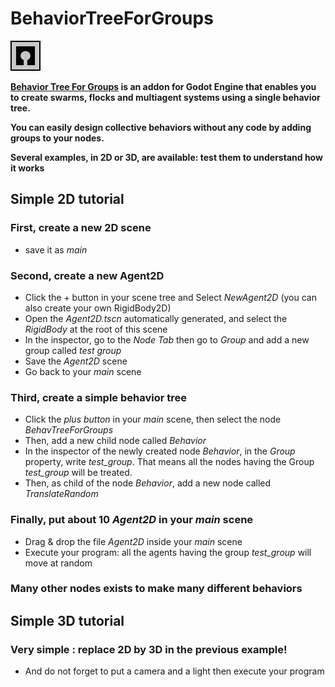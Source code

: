 # BehaviorTreeForGroups
![logo](addons/BehavTreeForGroups/icon.png)

**[Behavior Tree For Groups](https://virtulab.univ-brest.fr) is an addon for Godot Engine that enables you to create swarms, flocks and multiagent systems using a single behavior tree.**

**You can easily design collective behaviors without any code by adding groups to your nodes.**

**Several examples, in 2D or 3D, are available: test them to understand how it works**

## Simple 2D tutorial
### First, create a new 2D scene
* save it as *main*
### Second, create a new Agent2D
* Click the + button in your scene tree and Select *NewAgent2D* (you can also create your own RigidBody2D)
* Open the *Agent2D.tscn* automatically generated, and select the *RigidBody* at the root of this scene
* In the inspector, go to the *Node Tab* then go to *Group* and add a new group called *test group*
* Save the *Agent2D* scene
* Go back to your *main* scene
### Third, create a simple behavior tree
* Click the *plus button* in your *main* scene, then select the node *BehavTreeForGroups*
* Then, add a new child node called *Behavior*
* In the inspector of the newly created node *Behavior*, in the *Group* property, write *test_group*. That means all the nodes having the Group *test_group* will be treated. 
* Then, as child of the node *Behavior*, add a new node called *TranslateRandom*
### Finally, put about 10 *Agent2D* in your *main* scene
* Drag & drop the file *Agent2D* inside your *main* scene
* Execute your program: all the agents having the group *test_group* will move at random
### Many other nodes exists to make many different behaviors

## Simple 3D tutorial
### Very simple : replace 2D by 3D in the previous example!
* And do not forget to put a camera and a light then execute your program
